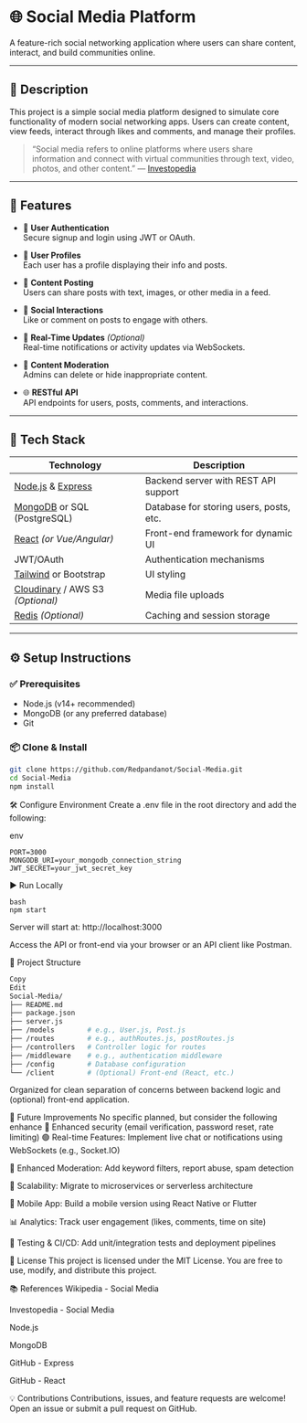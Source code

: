 # 🌐 Social Media Platform

A feature-rich social networking application where users can share content, interact, and build communities online.

---

## 📌 Description

This project is a simple social media platform designed to simulate core functionality of modern social networking apps. Users can create content, view feeds, interact through likes and comments, and manage their profiles.

> “Social media refers to online platforms where users share information and connect with virtual communities through text, video, photos, and other content.” — [Investopedia](https://www.investopedia.com/terms/s/social-media.asp)

---

## 🚀 Features

- 🔐 **User Authentication**  
  Secure signup and login using JWT or OAuth.

- 👤 **User Profiles**  
  Each user has a profile displaying their info and posts.

- 📝 **Content Posting**  
  Users can share posts with text, images, or other media in a feed.

- 💬 **Social Interactions**  
  Like or comment on posts to engage with others.

- 🔔 **Real-Time Updates** *(Optional)*  
  Real-time notifications or activity updates via WebSockets.

- 🧹 **Content Moderation**  
  Admins can delete or hide inappropriate content.

- 🌐 **RESTful API**  
  API endpoints for users, posts, comments, and interactions.

---

## 🧰 Tech Stack

| Technology | Description |
|------------|-------------|
| [Node.js](https://nodejs.org) & [Express](https://github.com/expressjs/express) | Backend server with REST API support |
| [MongoDB](https://www.mongodb.com) or SQL (PostgreSQL) | Database for storing users, posts, etc. |
| [React](https://github.com/facebook/react) *(or Vue/Angular)* | Front-end framework for dynamic UI |
| JWT/OAuth | Authentication mechanisms |
| [Tailwind](https://tailwindcss.com) or Bootstrap | UI styling |
| [Cloudinary](https://cloudinary.com) / AWS S3 *(Optional)* | Media file uploads |
| [Redis](https://redis.io) *(Optional)* | Caching and session storage |

---

## ⚙️ Setup Instructions

### ✅ Prerequisites

- Node.js (v14+ recommended)
- MongoDB (or any preferred database)
- Git

### 📦 Clone & Install

```bash
git clone https://github.com/Redpandanot/Social-Media.git
cd Social-Media
npm install
```

🛠️ Configure Environment
Create a .env file in the root directory and add the following:

env
```
PORT=3000
MONGODB_URI=your_mongodb_connection_string
JWT_SECRET=your_jwt_secret_key
```
▶️ Run Locally
```
bash
npm start
```

Server will start at: http://localhost:3000

Access the API or front-end via your browser or an API client like Postman.

🧱 Project Structure
```bash
Copy
Edit
Social-Media/
├── README.md
├── package.json
├── server.js
├── /models        # e.g., User.js, Post.js
├── /routes        # e.g., authRoutes.js, postRoutes.js
├── /controllers   # Controller logic for routes
├── /middleware    # e.g., authentication middleware
├── /config        # Database configuration
└── /client        # (Optional) Front-end (React, etc.)
```
Organized for clean separation of concerns between backend logic and (optional) front-end application.

🔮 Future Improvements
No specific planned, but consider the following enhance 🔐 Enhanced security (email verification, password reset, rate limiting)
🟢 Real-time Features: Implement live chat or notifications using WebSockets (e.g., Socket.IO)

🚫 Enhanced Moderation: Add keyword filters, report abuse, spam detection

🧩 Scalability: Migrate to microservices or serverless architecture

📱 Mobile App: Build a mobile version using React Native or Flutter

📊 Analytics: Track user engagement (likes, comments, time on site)

🧪 Testing & CI/CD: Add unit/integration tests and deployment pipelines

📄 License
This project is licensed under the MIT License.
You are free to use, modify, and distribute this project.

📚 References
Wikipedia - Social Media

Investopedia - Social Media

Node.js

MongoDB

GitHub - Express

GitHub - React

💡 Contributions
Contributions, issues, and feature requests are welcome!
Open an issue or submit a pull request on GitHub.
